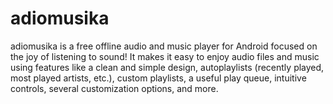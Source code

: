 # adiomusika

adiomusika is a free offline audio and music player for Android focused on the joy of listening to sound! It makes it easy to enjoy audio files and music using features like a clean and simple design, autoplaylists (recently played, most played artists, etc.), custom playlists, a useful play queue, intuitive controls, several customization options, and more.